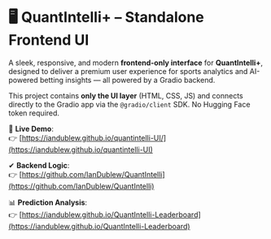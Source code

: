 # 🖥️ QuantIntelli+ – Standalone Frontend UI


A sleek, responsive, and modern **frontend-only interface** for **QuantIntelli+**, designed to deliver a premium user experience for sports analytics and AI-powered betting insights — all powered by a Gradio backend.

This project contains **only the UI layer** (HTML, CSS, JS) and connects directly to the Gradio app via the `@gradio/client` SDK. No Hugging Face token required.


🚀 **Live Demo**:  
👉 [https://iandublew.github.io/quantintelli-UI/](https://iandublew.github.io/quantintelli-UI)

✔ **Backend Logic**:  
👉 [https://github.com/IanDublew/QuantIntelli](https://github.com/IanDublew/QuantIntelli)

📊 **Prediction Analysis**:  
👉 [https://iandublew.github.io/QuantIntelli-Leaderboard](https://iandublew.github.io/QuantIntelli-Leaderboard)


